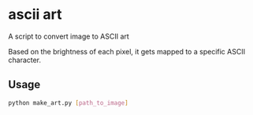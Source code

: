 # ascii art

A script to convert image to ASCII art

Based on the brightness of each pixel, it gets mapped to a specific ASCII character.

## Usage

```bash
python make_art.py [path_to_image]
```
